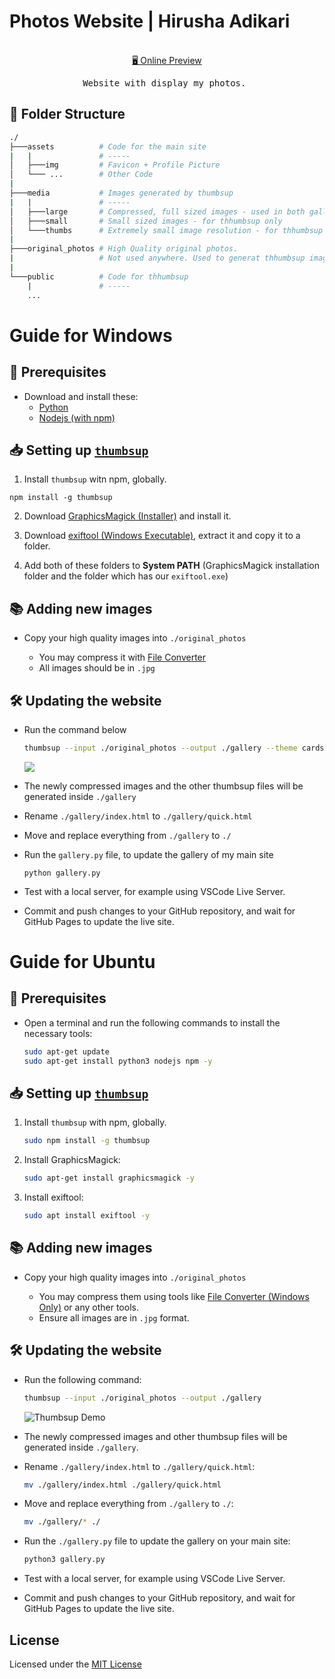 # Photos Website | Hirusha Adikari

<p align="center">
<br>
<a href="https://hirusha.xyz">🖥 Online Preview</a>
</p>

<pre align="center">
Website with display my photos. 
</pre>

## 📂 Folder Structure

```bash
./
├───assets          # Code for the main site
|   |               # -----
│   ├───img         # Favicon + Profile Picture
│   └─── ...        # Other Code
|
├───media           # Images generated by thumbsup
|   |               # -----
│   ├───large       # Compressed, full sized images - used in both galleries
│   ├───small       # Small sized images - for thhumbsup only
│   └───thumbs      # Extremely small image resolution - for thhumbsup only
|
├───original_photos # High Quality original photos.
|                   # Not used anywhere. Used to generat thhumbsup images
|
└───public          # Code for thhumbsup
    |               # -----
    ...
```

# Guide for Windows

## 🔌 Prerequisites

- Download and install these:
  - [Python](https://www.python.org/downloads/)
  - [Nodejs (with npm)](https://nodejs.org/en/download)

## 📥 Setting up [`thumbsup`](https://thumbsup.github.io/docs/)

1. Install `thumbsup` witn npm, globally.

```
npm install -g thumbsup
```

2. Download [GraphicsMagick (Installer)](https://sourceforge.net/projects/graphicsmagick/files/graphicsmagick-binaries/) and install it.

3. Download [exiftool (Windows Executable)](https://exiftool.org/), extract it and copy it to a folder.

4. Add both of these folders to **System PATH** (GraphicsMagick installation folder and the folder which has our `exiftool.exe`)

## 📚 Adding new images

- Copy your high quality images into `./original_photos`

  - You may compress it with [File Converter](https://github.com/Tichau/FileConverter)
  - All images should be in `.jpg`

## 🛠 Updating the website

- Run the command below

  ```bash
  thumbsup --input ./original_photos --output ./gallery --theme cards --index quick.html --title "Hirusha Adikari | Photography" --footer "Copyright © 2021-2024 Hirusha Adikari" --albums-output-folder "albums" --albums-from %path
  ```

  ![](https://github.com/thumbsup/thumbsup/raw/master/docs/demo.gif)

- The newly compressed images and the other thumbsup files will be generated inside `./gallery`

- Rename `./gallery/index.html` to `./gallery/quick.html`

- Move and replace everything from `./gallery` to `./`

- Run the `gallery.py` file, to update the gallery of my main site

  ```
  python gallery.py
  ```

- Test with a local server, for example using VSCode Live Server.

- Commit and push changes to your GitHub repository, and wait for GitHub Pages to update the live site.

# Guide for Ubuntu

## 🔌 Prerequisites

- Open a terminal and run the following commands to install the necessary tools:
  ```bash
  sudo apt-get update
  sudo apt-get install python3 nodejs npm -y
  ```

## 📥 Setting up [`thumbsup`](https://thumbsup.github.io/docs/)

1. Install `thumbsup` with npm, globally.

   ```bash
   sudo npm install -g thumbsup
   ```

2. Install GraphicsMagick:

   ```bash
   sudo apt-get install graphicsmagick -y
   ```

3. Install exiftool:

   ```bash
   sudo apt install exiftool -y
   ```

## 📚 Adding new images

- Copy your high quality images into `./original_photos`

  - You may compress them using tools like [File Converter (Windows Only)](https://github.com/Tichau/FileConverter) or any other tools.
  - Ensure all images are in `.jpg` format.

## 🛠 Updating the website

- Run the following command:

  ```bash
  thumbsup --input ./original_photos --output ./gallery
  ```

  ![Thumbsup Demo](https://github.com/thumbsup/thumbsup/raw/master/docs/demo.gif)

- The newly compressed images and other thumbsup files will be generated inside `./gallery`.

- Rename `./gallery/index.html` to `./gallery/quick.html`:

  ```bash
  mv ./gallery/index.html ./gallery/quick.html
  ```

- Move and replace everything from `./gallery` to `./`:

  ```bash
  mv ./gallery/* ./
  ```

- Run the `./gallery.py` file to update the gallery on your main site:

  ```bash
  python3 gallery.py
  ```

- Test with a local server, for example using VSCode Live Server.

- Commit and push changes to your GitHub repository, and wait for GitHub Pages to update the live site.

## License

Licensed under the [MIT License](./LICENSE)
